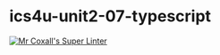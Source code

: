 # ics4u-unit2-07-typescript
[![Mr Coxall's Super Linter](https://github.com/Yiyun-Qin/ics4u-unit2-07-typescript/workflows/Mr%20Coxall's%20Super%20Linter/badge.svg)](https://github.com/Yiyun-Qin/ics4u-unit2-07-typescript/actions/)
